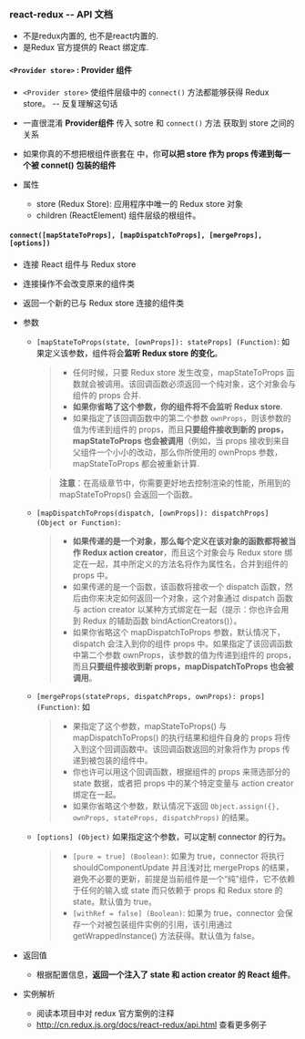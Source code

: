 ### react-redux -- API  文档
* 不是redux内置的, 也不是react内置的.
* 是Redux 官方提供的 React 绑定库.


#### `<Provider store>` : Provider 组件
* `<Provider store>` 使组件层级中的 `connect()` 方法都能够获得 Redux store。 -- 反复理解这句话
* 一直很混淆 **Provider组件** 传入 sotre 和 `connect()` 方法 获取到 store 之间的关系
* 如果你真的不想把根组件嵌套在 <Provider> 中，你**可以把 store 作为 props 传递到每一个被 connet() 包装的组件**

* 属性
    * store (Redux Store): 应用程序中唯一的 Redux store 对象
    * children (ReactElement) 组件层级的根组件。


#### `connect([mapStateToProps], [mapDispatchToProps], [mergeProps], [options])`
* 连接 React 组件与 Redux store
* 连接操作不会改变原来的组件类
* 返回一个新的已与 Redux store 连接的组件类


* 参数
    * `[mapStateToProps(state, [ownProps]): stateProps] (Function)`: 如果定义该参数，组件将会**监听 Redux store 的变化**。
        > * 任何时候，只要 Redux store 发生改变，mapStateToProps 函数就会被调用。该回调函数必须返回一个纯对象，这个对象会与组件的 props 合并.
        > * **如果你省略了这个参数，你的组件将不会监听 Redux store**.  
        > * 如果指定了该回调函数中的第二个参数 `ownProps`，则该参数的值为传递到组件的 props，而且**只要组件接收到新的 props，mapStateToProps 也会被调用**（例如，当 props 接收到来自父组件一个小小的改动，那么你所使用的 ownProps 参数，mapStateToProps 都会被重新计算.

        > **注意**：在高级章节中，你需要更好地去控制渲染的性能，所用到的 mapStateToProps() 会返回一个函数。

    * `[mapDispatchToProps(dispatch, [ownProps]): dispatchProps] (Object or Function)`: 
        > * **如果传递的是一个对象，那么每个定义在该对象的函数都将被当作 Redux action creator**，而且这个对象会与 Redux store 绑定在一起，其中所定义的方法名将作为属性名，合并到组件的 props 中。
        > * 如果传递的是一个函数，该函数将接收一个 dispatch 函数，然后由你来决定如何返回一个对象，这个对象通过 dispatch 函数与 action creator 以某种方式绑定在一起（提示：你也许会用到 Redux 的辅助函数 bindActionCreators()）。
        > * 如果你省略这个 mapDispatchToProps 参数，默认情况下，dispatch 会注入到你的组件 props 中。如果指定了该回调函数中第二个参数 ownProps，该参数的值为传递到组件的 props，而且**只要组件接收到新 props，mapDispatchToProps 也会被调用**。

    * `[mergeProps(stateProps, dispatchProps, ownProps): props] (Function)`: 如
        > * 果指定了这个参数，mapStateToProps() 与 mapDispatchToProps() 的执行结果和组件自身的 props 将传入到这个回调函数中。该回调函数返回的对象将作为 props 传递到被包装的组件中。
        > * 你也许可以用这个回调函数，根据组件的 props 来筛选部分的 state 数据，或者把 props 中的某个特定变量与 action creator 绑定在一起。
        > * 如果你省略这个参数，默认情况下返回 `Object.assign({}, ownProps, stateProps, dispatchProps)` 的结果。

    * `[options] (Object)` 如果指定这个参数，可以定制 connector 的行为。

        > * `[pure = true] (Boolean)`: 如果为 true，connector 将执行 shouldComponentUpdate 并且浅对比 mergeProps 的结果，避免不必要的更新，前提是当前组件是一个“纯”组件，它不依赖于任何的输入或 state 而只依赖于 props 和 Redux store 的 state。默认值为 true。
        > * `[withRef = false] (Boolean)`: 如果为 true，connector 会保存一个对被包装组件实例的引用，该引用通过 getWrappedInstance() 方法获得。默认值为 false。


* 返回值
    * 根据配置信息，**返回一个注入了 state 和 action creator 的 React 组件**。


* 实例解析
    * 阅读本项目中对 redux 官方案例的注释
    * http://cn.redux.js.org/docs/react-redux/api.html 查看更多例子